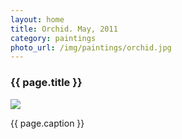 ```yaml
---
layout: home
title: Orchid. May, 2011
category: paintings
photo_url: /img/paintings/orchid.jpg
---
```


<div>
  <h3>{{ page.title }}</h3>
  <img src="{{ page.photo_url }}" style="max-width: 100%;"/>
  <p>{{ page.caption }}</p>
</div>